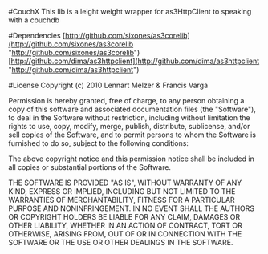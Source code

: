 #CouchX
This lib is a leight weight wrapper for as3HttpClient to speaking with a couchdb

#Dependencies
[http://github.com/sixones/as3corelib](http://github.com/sixones/as3corelib "http://github.com/sixones/as3corelib")
[http://github.com/dima/as3httpclient](http://github.com/dima/as3httpclient "http://github.com/dima/as3httpclient")

#License
Copyright (c) 2010 Lennart Melzer & Francis Varga

 Permission is hereby granted, free of charge, to any person
 obtaining a copy of this software and associated documentation
 files (the "Software"), to deal in the Software without
 restriction, including without limitation the rights to use,
 copy, modify, merge, publish, distribute, sublicense, and/or sell
 copies of the Software, and to permit persons to whom the
 Software is furnished to do so, subject to the following
 conditions:

 The above copyright notice and this permission notice shall be
 included in all copies or substantial portions of the Software.

 THE SOFTWARE IS PROVIDED "AS IS", WITHOUT WARRANTY OF ANY KIND,
 EXPRESS OR IMPLIED, INCLUDING BUT NOT LIMITED TO THE WARRANTIES
 OF MERCHANTABILITY, FITNESS FOR A PARTICULAR PURPOSE AND
 NONINFRINGEMENT. IN NO EVENT SHALL THE AUTHORS OR COPYRIGHT
 HOLDERS BE LIABLE FOR ANY CLAIM, DAMAGES OR OTHER LIABILITY,
 WHETHER IN AN ACTION OF CONTRACT, TORT OR OTHERWISE, ARISING
 FROM, OUT OF OR IN CONNECTION WITH THE SOFTWARE OR THE USE OR
 OTHER DEALINGS IN THE SOFTWARE.
